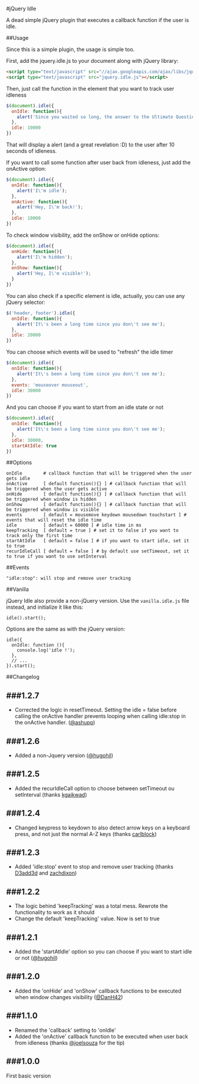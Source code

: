 #jQuery Idle

A dead simple jQuery plugin that executes a callback function if the user is idle.

##Usage

Since this is a simple plugin, the usage is simple too.

First, add the jquery.idle.js to your document along with jQuery library:

```html
<script type="text/javascript" src="//ajax.googleapis.com/ajax/libs/jquery/1.7.2/jquery.min.js"></script>
<script type="text/javascript" src="jquery.idle.js"></script>
```

Then, just call the function in the element that you want to track user idleness

```js
$(document).idle({
  onIdle: function(){
    alert('Since you waited so long, the answer to the Ultimate Question of Life, the Universe, and Everything is 42');
  },
  idle: 10000
})
```

That will display a alert (and a great revelation :D) to the user after 10 seconds of idleness.

If you want to call some function after user back from idleness, just add the onActive option:

```js
$(document).idle({
  onIdle: function(){
    alert('I\'m idle');
  },
  onActive: function(){
    alert('Hey, I\'m back!');
  },
  idle: 10000
})
```

To check window visibility, add the onShow or onHide options:

```js
$(document).idle({
  onHide: function(){
    alert('I\'m hidden');
  },
  onShow: function(){
    alert('Hey, I\'m visible!');
  }
})

```

You can also check if a specific element is idle, actually, you can use any jQuery selector:

```js
$('header, footer').idle({
  onIdle: function(){
    alert('It\'s been a long time since you don\'t see me');
  },
  idle: 20000
})
```

You can choose which events will be used to "refresh" the idle timer

```js
$(document).idle({
  onIdle: function(){
    alert('It\'s been a long time since you don\'t see me');
  },
  events: 'mouseover mouseout',
  idle: 30000
})
```

And you can choose if you want to start from an idle state or not

```js
$(document).idle({
  onIdle: function(){
    alert('It\'s been a long time since you don\'t see me');
  },
  idle: 30000,
  startAtIdle: true
})
```

##Options

```
onIdle        # callback function that will be triggered when the user gets idle
onActive      [ default function(){} ] # callback function that will be triggered when the user gets active
onHide        [ default function(){} ] # callback function that will be triggered when window is hidden
onShow        [ default function(){} ] # callback function that will be triggered when window is visible
events        [ default = mousemove keydown mousedown touchstart ] # events that will reset the idle time
idle          [ default = 60000 ] # idle time in ms
keepTracking  [ default = true ] # set it to false if you want to track only the first time
startAtIdle   [ default = false ] # if you want to start idle, set it to true
recurIdleCall [ default = false ] # by default use setTimeout, set it to true if you want to use setInterval
```

##Events
```
"idle:stop": will stop and remove user tracking
```

##Vanilla

jQuery Idle also provide a non-jQuery version. Use the `vanilla.idle.js` file instead, and initialize it like this:

```
idle().start();
```

Options are the same as with the jQuery version:

```
idle({
  onIdle: function (){
    console.log('idle !');
  },
  // ...
}).start();
```

##Changelog

###1.2.7
--------
* Corrected the logic in resetTimeout. Setting the idle = false before calling the onActive handler prevents looping when calling idle:stop in the onActive handler. ([@ashupp](https://github.com/ashupp))

###1.2.6
--------
* Added a non-Jquery version ([@hugohil](https://github.com/hugohil))

###1.2.5
--------
* Added the recurIdleCall option to choose between setTimeout ou setInterval (thanks [kgaikwad](https://github.com/kgaikwad))

###1.2.4
--------
* Changed keypress to keydown to also detect arrow keys on a keyboard press, and not just the normal A-Z keys (thanks [carlblock](https://github.com/carlblock))

###1.2.3
--------
* Added 'idle:stop' event to stop and remove user tracking (thanks [D3add3d](https://github.com/D3add3d) and [zachdixon](https://github.com/zachdixon))

###1.2.2
--------
* The logic behind 'keepTracking' was a total mess. Rewrote the functionality to work as it should
* Change the default 'keepTracking' value. Now is set to true

###1.2.1
--------
* Added the 'startAtIdle' option so you can choose if you want to start idle or not ([@hugohil](https://github.com/hugohil))

###1.2.0
--------
* Added the 'onHide' and 'onShow' callback functions to be executed when window changes visibility ([@DanH42](https://github.com/DanH42))

###1.1.0
--------
* Renamed the 'callback' setting to 'onIdle'
* Added the 'onActive' callback function to be executed when user back from idleness (thanks [@joelsouza](https://github.com/joelsouza) for the tip)

###1.0.0
--------
First basic version
